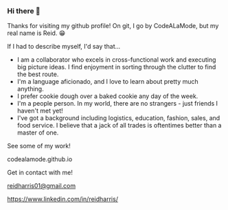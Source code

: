 ### Hi there 👋

Thanks for visiting my github profile!  On git, I go by CodeALaMode, but my real name is Reid.  😁

If I had to describe myself, I'd say that...
- I am a collaborator who excels in cross-functional work and executing big picture ideas. I find enjoyment in sorting through the clutter to find the best route.
- I'm a language aficionado, and I love to learn about pretty much anything.
- I prefer cookie dough over a baked cookie any day of the week.
- I'm a people person.  In my world, there are no strangers - just friends I haven't met yet!
- I've got a background including logistics, education, fashion, sales, and food service.  I believe that a jack of all trades is oftentimes better than a master of one.


See some of my work!

codealamode.github.io



Get in contact with me!

reidharris01@gmail.com

https://www.linkedin.com/in/reidharris/
